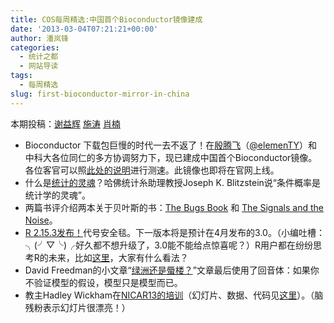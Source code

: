 ```yaml
---
title: COS每周精选:中国首个Bioconductor镜像建成
date: '2013-03-04T07:21:21+00:00'
author: 潘岚锋
categories:
  - 统计之都
  - 网站导读
tags:
  - 每周精选
slug: first-bioconductor-mirror-in-china
---
```


本期投稿：[谢益辉](http://yihui.name/) [施涛](http://taoshistat.wordpress.com/) [肖楠](http://www.road2stat.com/)

  * Bioconductor 下载包巨慢的时代一去不返了！在[殷腾飞](http://www.tengfei.name/)（[@elemenTY](http://weibo.com/yintengfei)）和中科大各位同仁的多方协调努力下，现已建成中国首个Bioconductor镜像。各位客官可以照[此处的说明](http://www.tengfei.name/cn/2013/03/ustc-bioc/)进行测速。此镜像也即将在官网上线。<!--more-->
  * 什么是[统计的灵魂](http://v.youku.com/v_show/id_XNTIyMDM5ODY0.html)？哈佛统计糸助理教授Joseph K. Blitzstein说“条件概率是统计学的灵魂”。
  * 两篇书评介绍两本关于贝叶斯的书：[The Bugs Book](http://xianblog.wordpress.com/2013/02/25/the-bugs-book-guest-post/) 和 [The Signals and the Noise](http://xianblog.wordpress.com/2013/02/27/the-signal-and-the-noise-2/)。
  * [R 2.15.3发布！](https://cos.name/cn/topic/109489)代号安全毯。下一版本将是预计在4月发布的3.0。（小编吐槽：╮(╯▽╰)╭好久都不想升级了，3.0能不能给点惊喜呢？）R用户都在纷纷思考R的未来，比如[这里](https://cos.name/cn/topic/109489#post-243064)，大家有什么看法？
  * David Freedman的小文章“[绿洲还是蜃楼？](http://www.stat.berkeley.edu/~census/chance.pdf)”文章最后使用了回音体：如果你不验证模型的假设，模型只是模型而已。
  * 教主Hadley Wickham在[NICAR13的培训](http://ire.org/events-and-training/event/315/580/)（幻灯片、数据、代码见[这里](https://www.dropbox.com/sh/m97xuwrobjar6p5/eyp2mN4IQm/slides)）。（脑残粉表示幻灯片很漂亮！）
